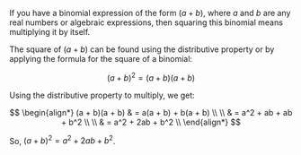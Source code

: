 If you have a binomial expression of the form $(a + b)$, where $a$ and $b$ are any real numbers or algebraic expressions, then squaring this binomial means multiplying it by itself.

The square of $(a + b)$ can be found using the distributive property or by applying the formula for the square of a binomial:

$$(a + b)^2 = (a + b)(a + b)$$

Using the distributive property to multiply, we get:

$$
\begin{align*}
(a + b)(a + b) & = a(a + b) + b(a + b) \\ \\
& = a^2 + ab + ab + b^2 \\ \\
& = a^2 + 2ab + b^2 \\
\end{align*}
$$

So, $(a + b)^2 = a^2 + 2ab + b^2$.

